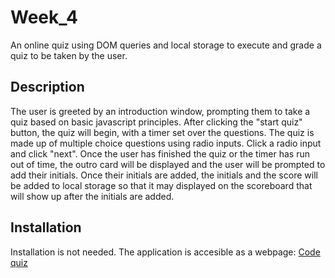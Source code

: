 # Week_4

An online quiz using DOM queries and local storage to execute and grade a quiz to be taken by the user. 

## Description

The user is greeted by an introduction window, prompting them to take a quiz based on basic javascript principles. After clicking the "start quiz" button, the quiz will begin, with a timer set over the questions. The quiz is made up of multiple choice questions using radio inputs. Click a radio input and click "next". Once the user has finished the quiz or the timer has run out of time, the outro card will be displayed and the user will be prompted to add their initials. Once their initials are added, the initials and the score will be added to local storage so that it may displayed on the scoreboard that will show up after the initials are added.

## Installation 

Installation is not needed. The application is accesible as a webpage: [Code quiz](https://carlosc074.github.io/Week_4/)

